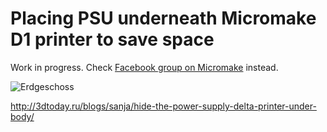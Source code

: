 # Placing PSU underneath Micromake D1 printer to save space

Work in progress. Check [Facebook group on Micromake](https://www.facebook.com/groups/173676226330714/) instead.

![Erdgeschoss](http://3dtoday.ru/upload/resize_cache/main/38a/940_1080_1/IMG_1205.JPG)

http://3dtoday.ru/blogs/sanja/hide-the-power-supply-delta-printer-under-body/
